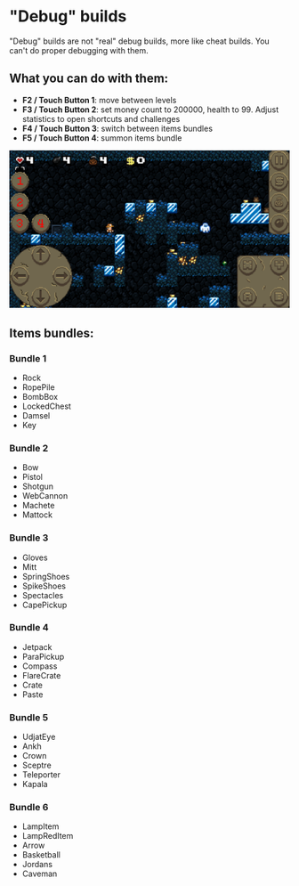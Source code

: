 # "Debug" builds

"Debug" builds are not "real" debug builds, more like cheat builds. You can't do proper debugging with them.

## What you can do with them:
- **F2 / Touch Button 1**: move between levels
- **F3 / Touch Button 2**: set money count to 200000, health to 99. Adjust statistics to open shortcuts and challenges
- **F4 / Touch Button 3**: switch between items bundles
- **F5 / Touch Button 4**: summon items bundle

![screenshot](screenshots/screenshot_01.png)

## Items bundles:
### Bundle 1
- Rock
- RopePile
- BombBox
- LockedChest
- Damsel
- Key
### Bundle 2
- Bow
- Pistol
- Shotgun
- WebCannon
- Machete
- Mattock
### Bundle 3
- Gloves
- Mitt
- SpringShoes
- SpikeShoes
- Spectacles
- CapePickup
### Bundle 4
- Jetpack
- ParaPickup
- Compass
- FlareCrate
- Crate
- Paste
### Bundle 5
- UdjatEye
- Ankh
- Crown
- Sceptre
- Teleporter
- Kapala
### Bundle 6
- LampItem
- LampRedItem
- Arrow
- Basketball
- Jordans
- Caveman